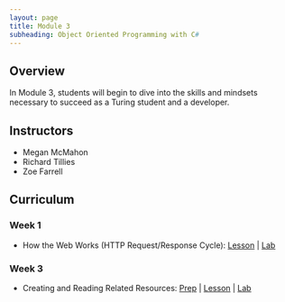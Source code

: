 ```yaml
---
layout: page
title: Module 3
subheading: Object Oriented Programming with C#
---
```


## Overview

In Module 3, students will begin to dive into the skills and mindsets necessary to succeed as a Turing student and a developer.

## Instructors

* Megan McMahon
* Richard Tillies
* Zoe Farrell

## Curriculum

### Week 1
* How the Web Works (HTTP Request/Response Cycle): [Lesson](./lessons/week1/HowTheWebWorks) &#124; [Lab](./labs/week1/HowTheWebWorks)

### Week 3
* Creating and Reading Related Resources: [Prep](./preparation/Week3/CreatingRelatedResources) &#124; [Lesson](./lessons/Week3/CreatingRelatedResources) &#124; [Lab](./labs/Week3/CreatingRelatedResources)